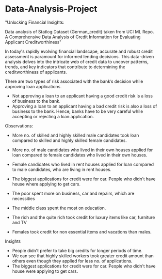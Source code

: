 # Data-Analysis-Project

"Unlocking Financial Insights:

Data analysis of Statlog Dataset (German_credit) taken from UCI  ML Repo.
A Comprehensive Data Analysis of Credit Information for Evaluating Applicant Creditworthiness"

In today's rapidly evolving financial landscape, accurate and robust credit assessment is paramount for informed lending decisions. This data-driven analysis 
delves into the intricate web of credit data to uncover patterns, trends, and key indicators that contribute to determining the creditworthiness of applicants.

There are two types of risk associated with the bank’s decision while approving loan applications.
- Not approving a loan to an applicant having a good credit risk is a loss of business to the bank.
- Approving a loan to an applicant having a bad credit risk is also a loss of business to the bank.
Hence, banks have to be very careful while accepting or rejecting a loan application.

Observations:
- More no. of skilled and highly skilled male candidates took loan compared to skilled and highly skilled female candidates.

- More no. of male candidates who lived in their own houses applied for loan compared to female candidates who lived in their own houses.

- Female candidates who lived in rent houses applied for loan compared to male candidates, who are living in rent houses.

- The biggest applications for credit were for car. People who didn't have house where applying to get cars.

- The poor spent more on business, car and repairs, which are necessities

- The middle class spent the most on education.

- The rich and the quite rich took credit for luxury items like car, furniture and TV

- Females took credit for non essential items and vacations than males.

Insights
- People didn't prefer to take big credits for longer periods of time.
- We can see that highly skilled workers took greater credit amount than others even though they applied for less no. of applications.
- The biggest applications for credit were for car. People who didn't have house were applying to get cars.
